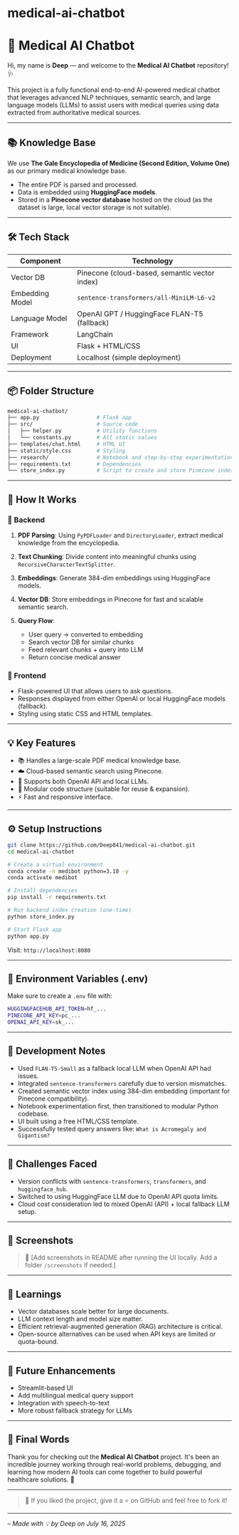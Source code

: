 # medical-ai-chatbot
# 🧠 Medical AI Chatbot

Hi, my name is **Deep** — and welcome to the **Medical AI Chatbot** repository! 🩺

This project is a fully functional end-to-end AI-powered medical chatbot that leverages advanced NLP techniques, semantic search, and large language models (LLMs) to assist users with medical queries using data extracted from authoritative medical sources.

---

## 📚 Knowledge Base

We use **The Gale Encyclopedia of Medicine (Second Edition, Volume One)** as our primary medical knowledge base.

* The entire PDF is parsed and processed.
* Data is embedded using **HuggingFace models**.
* Stored in a **Pinecone vector database** hosted on the cloud (as the dataset is large, local vector storage is not suitable).

---

## 🛠️ Tech Stack

| Component       | Technology                                    |
| --------------- | --------------------------------------------- |
| Vector DB       | Pinecone (cloud-based, semantic vector index) |
| Embedding Model | `sentence-transformers/all-MiniLM-L6-v2`      |
| Language Model  | OpenAI GPT / HuggingFace FLAN-T5 (fallback)   |
| Framework       | LangChain                                     |
| UI              | Flask + HTML/CSS                              |
| Deployment      | Localhost (simple deployment)                 |

---

## 📦 Folder Structure

```bash
medical-ai-chatbot/
├── app.py                  # Flask app
├── src/                    # Source code
│   ├── helper.py           # Utility functions
│   └── constants.py        # All static values
├── templates/chat.html     # HTML UI
├── static/style.css        # Styling
├── research/               # Notebook and step-by-step experimentation
├── requirements.txt        # Dependencies
└── store_index.py          # Script to create and store Pinecone index
```

---

## 🚀 How It Works

### 🔧 Backend

1. **PDF Parsing**: Using `PyPDFLoader` and `DirectoryLoader`, extract medical knowledge from the encyclopedia.
2. **Text Chunking**: Divide content into meaningful chunks using `RecursiveCharacterTextSplitter`.
3. **Embeddings**: Generate 384-dim embeddings using HuggingFace models.
4. **Vector DB**: Store embeddings in Pinecone for fast and scalable semantic search.
5. **Query Flow**:

   * User query -> converted to embedding
   * Search vector DB for similar chunks
   * Feed relevant chunks + query into LLM
   * Return concise medical answer

### 💬 Frontend

* Flask-powered UI that allows users to ask questions.
* Responses displayed from either OpenAI or local HuggingFace models (fallback).
* Styling using static CSS and HTML templates.

---

## 💡 Key Features

* 📚 Handles a large-scale PDF medical knowledge base.
* ☁️ Cloud-based semantic search using Pinecone.
* 🤖 Supports both OpenAI API and local LLMs.
* 🧩 Modular code structure (suitable for reuse & expansion).
* ⚡ Fast and responsive interface.

---

## ⚙️ Setup Instructions

```bash
git clone https://github.com/Deep841/medical-ai-chatbot.git
cd medical-ai-chatbot

# Create a virtual environment
conda create -n medibot python=3.10 -y
conda activate medibot

# Install dependencies
pip install -r requirements.txt

# Run backend index creation (one-time)
python store_index.py

# Start Flask app
python app.py
```

Visit: `http://localhost:8080`

---

## 🔑 Environment Variables (.env)

Make sure to create a `.env` file with:

```bash
HUGGINGFACEHUB_API_TOKEN=hf_...
PINECONE_API_KEY=pc_...
OPENAI_API_KEY=sk_...
```

---

## 🧪 Development Notes

* Used `FLAN-T5-Small` as a fallback local LLM when OpenAI API had issues.
* Integrated `sentence-transformers` carefully due to version mismatches.
* Created semantic vector index using 384-dim embedding (important for Pinecone compatibility).
* Notebook experimentation first, then transitioned to modular Python codebase.
* UI built using a free HTML/CSS template.
* Successfully tested query answers like: `What is Acromegaly and Gigantism?`

---

## 🤯 Challenges Faced

* Version conflicts with `sentence-transformers`, `transformers`, and `huggingface_hub`.
* Switched to using HuggingFace LLM due to OpenAI API quota limits.
* Cloud cost consideration led to mixed OpenAI (API) + local fallback LLM setup.

---

## 📸 Screenshots

> 📍 \[Add screenshots in README after running the UI locally. Add a folder `/screenshots` if needed.]

---

## 🧠 Learnings

* Vector databases scale better for large documents.
* LLM context length and model size matter.
* Efficient retrieval-augmented generation (RAG) architecture is critical.
* Open-source alternatives can be used when API keys are limited or quota-bound.

---

## 📌 Future Enhancements

* Streamlit-based UI
* Add multilingual medical query support
* Integration with speech-to-text
* More robust fallback strategy for LLMs

---

## 🙌 Final Words

Thank you for checking out the **Medical AI Chatbot** project. It's been an incredible journey working through real-world problems, debugging, and learning how modern AI tools can come together to build powerful healthcare solutions. 💙

---

> 💬 If you liked the project, give it a ⭐ on GitHub and feel free to fork it!

---

*– Made with 💡 by Deep on July 16, 2025*
